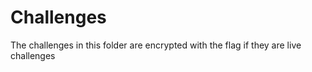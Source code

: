 # Challenges

The challenges in this folder are encrypted with the flag if they are live challenges
